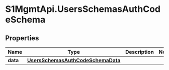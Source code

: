 # S1MgmtApi.UsersSchemasAuthCodeSchema

## Properties
Name | Type | Description | Notes
------------ | ------------- | ------------- | -------------
**data** | [**UsersSchemasAuthCodeSchemaData**](UsersSchemasAuthCodeSchemaData.md) |  | 


